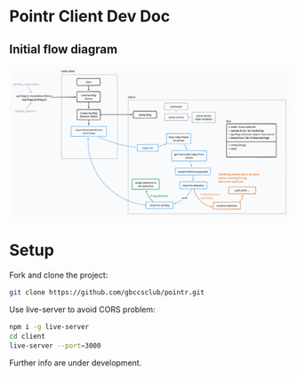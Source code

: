 # Pointr Client Dev Doc
## Initial flow diagram

![flowdiagram](assets/initial-flow-diagram.png)

# Setup

Fork and clone the project:

```bash
git clone https://github.com/gbccsclub/pointr.git
```

Use live-server to avoid CORS problem:

```bash
npm i -g live-server
cd client
live-server --port=3000
```

Further info are under development.